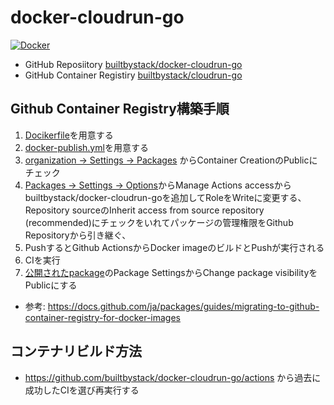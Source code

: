 # docker-cloudrun-go

[![Docker](https://github.com/builtbystack/docker-cloudrun-go/actions/workflows/docker-publish.yml/badge.svg)](https://github.com/builtbystack/docker-cloudrun-go/actions/workflows/docker-publish.yml)

- GitHub Reposiitory
[builtbystack/docker-cloudrun-go](https://github.com/builtbystack/docker-cloudrun-go/)
- GitHub Container Registiry
[builtbystack/cloudrun-go](https://github.com/orgs/builtbystack/packages/container/package/cloudrun-go)

## Github Container Registry構築手順
1. [Docikerfile](Dockerfile)を用意する
2. [docker-publish.yml](.github/workflows/docker-publish.yml)を用意する
3. [organization -> Settings -> Packages](https://github.com/organizations/builtbystack/settings/packages) からContainer CreationのPublicにチェック
4. [Packages -> Settings ->  Options](https://github.com/orgs/builtbystack/packages/container/cloudrun-go/settings)からManage Actions accessからbuiltbystack/docker-cloudrun-goを追加してRoleをWriteに変更する、Repository sourceのInherit access from source repository (recommended)にチェックをいれてパッケージの管理権限をGithub Repositoryから引き継ぐ、
4. PushするとGithub ActionsからDocker imageのビルドとPushが実行される
5. CIを実行
6. [公開されたpackage](https://github.com/orgs/builtbystack/packages/container/package/cloudrun-go)のPackage SettingsからChange package visibilityをPublicにする

- 参考: https://docs.github.com/ja/packages/guides/migrating-to-github-container-registry-for-docker-images

## コンテナリビルド方法
- https://github.com/builtbystack/docker-cloudrun-go/actions から過去に成功したCIを選び再実行する
